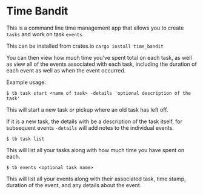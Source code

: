 # Time Bandit

This is a command line time management app that allows you to create `tasks` and work on task `events`. 

This can be installed from crates.io `cargo install time_bandit`

You can then view how much time you've spent total on each task,
as well as view all of the events associated with each task,
including the duration of each event as well as when the event occurred. 

Example usage: 

`$ tb task start <name of task> -details 'optional description of the task'`

This will start a new task *or* pickup where an old task has left off.

If it is a new task, the details with be a description of the task itself,
for subsequent events `-details` will add notes to the individual events.

`$ tb task list`

This will list all your tasks along with how much time you have spent on each.

`$ tb events <optional task name>`

This will list all your events along with their associated task, time stamp, duration of the event, and any details about the event.


